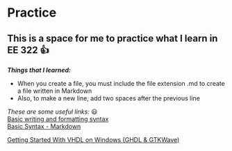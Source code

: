 # Practice
## This is a space for me to practice what I learn in EE 322 :thumbsup:

***Things that I learned:***  
* When you create a file, you must include the file extension .md to create a file written in Markdown  
* Also, to make a new line, add two spaces after the previous line  

_These are some useful links:_ :smiley:    
[Basic writing and formatting syntax](https://docs.github.com/en/get-started/writing-on-github/getting-started-with-writing-and-formatting-on-github/basic-writing-and-formatting-syntax#relative-links)  
[Basic Syntax - Markdown](https://docs.github.com/en/get-started/writing-on-github/getting-started-with-writing-and-formatting-on-github/basic-writing-and-formatting-syntax#relative-links)  

[Getting Started With VHDL on Windows (GHDL & GTKWave)](https://www.youtube.com/watch?v=H2GyAIYwZbw)
